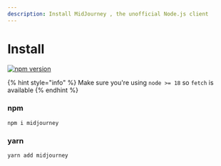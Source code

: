 ```yaml
---
description: Install MidJourney , the unofficial Node.js client
---
```


# Install

&#x20;[![npm version](https://img.shields.io/npm/v/midjourney.svg?maxAge=3600)](https://www.npmjs.com/package/midjourney)

{% hint style="info" %}
Make sure you're using `node >= 18` so `fetch` is available
{% endhint %}

### npm <a href="#npm" id="npm"></a>

```
npm i midjourney
```

### yarn

```
yarn add midjourney
```
